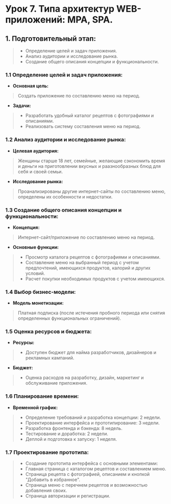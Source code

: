 # Урок 7. Типа архитектур WEB-приложений: MPA, SPA.

## 1. Подготовительный этап:
> - Определение целей и задач приложения.
> - Анализ аудитории и исследование рынка.
> - Создание общего описания концепции и функциональности.

### 1.1 **Определение целей и задач приложения:**

- **Основная цель:**
> Создать приложение по составлению меню на период.
- **Задачи:**
> - Разработать удобный каталог рецептов с фотографиями и описаниями.
> - Реализовать систему составления меню на период.

### 1.2 **Анализ аудитории и исследование рынка:**
- **Целевая аудитория:**
> Женщины старше 18 лет, семейные, желающие сэкономить время и деньги на приготовлении вкусных и раазнообразных блюд для себя и своей семьи.
- **Исследование рынка:**
>  Проанализированы другие интернет-сайты по составлению меню, определены их особенности и недостатки.

### 1.3 Создание общего описания концепции и функциональности:
- **Концепция:**
> Интернет-сайт/приложение по составлению меню на период.
- **Основные функции:**
> - Просмотр каталога рецептов с фотографиями и описаниями.
> - Составление меню на выбранный период с учетом предпочтений, имеющихся продуктов, калорий и других условий.
> - Расчет покупки необходимых продуктов с учетом имеющихся.

### 1.4 Выбор бизнес-модели:
- **Модель монетизации:**
> Платная подписка (после истечения пробного периода или снятия определенных функциональных ограничений).

### 1.5 Оценка ресурсов и бюджета:
- **Ресурсы:**
> - Доступен бюджет для найма разработчиков, дизайнеров и рекламных кампаний.
- **Бюджет:**
> - Оценка расходов на разработку, дизайн, маркетинг и обслуживание приложения.

### 1.6 Планирование времени:
- **Временной график:**
> - Определение требований и разработка концепции: 2 недели.
> - Проектирование интерфейса и прототипирование: 3 недели.
> - Разработка фронтенда и бэкенда: 8 недель.
> - Тестирование и доработка: 2 недели.
> - Деплой и подготовка к запуску: 1 неделя.

### 1.7 Проектирование прототипа:
> - Создание прототипа интерфейса с основными элементами:
> - Главная страница с каталогом рецептов и составлением меню.
> - Страница рецепта с фотографией, описанием и кнопкой "Добавить в избранное".
> - Страница меню с перечнем рецептов и возможностью добавления своих.
> - Страница авторизации и регистрации.